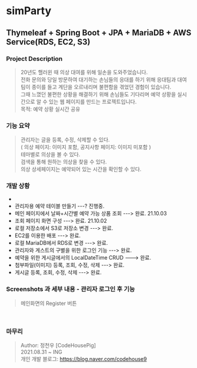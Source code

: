 # simParty
## Thymeleaf + Spring Boot + JPA + MariaDB + AWS Service(RDS, EC2, S3)
### Project Description
> 20년도 핼러윈 때 의상 대여를 위해 일손을 도와주었습니다. <br>
> 전화 문의와 당일 방문하여 대기하는 손님들의 응대를 하기 위해 응대팀과 대여팀이 종이를 들고 계단을 오르내리며 불편함을 겪었던 경험이 있습니다. <br>
> 그때 느꼈던 불편한 상황을 해결하기 위해 손님들도 기다리며 예약 상황을 실시간으로 알 수 있는 웹 페이지를 만드는 프로젝트입니다. <br>
> 목적: 예약 상황 실시간 공유 <br>

### 기능 요약
> 관리자는 글을 등록, 수정, 삭제할 수 있다. <br>
> ( 의상 페이지: 이미지 포함, 공지사항 페이지: 이미지 미포함 ) <br>
> 테마별로 의상을 볼 수 있다. <br>
> 검색을 통해 원하는 의상을 찾을 수 있다. <br>
> 의상 상세페이지는 예약되어 있는 시간을 확인할 수 있다. <br>

### 개발 상황
-
- 관리자용 예약 테이블 만들기 ---? 진행중. <br>
- 메인 페이지에서 날짜+시간별 예약 가능 상품 조회 ---> 완료. 21.10.03<br>
- 조회 페이지 화면 구성 ---> 완료. 21.10.02 <br>
- 로컬 저장소에서 S3로 저장소 변경 ---> 완료. <br>
- EC2를 이용한 배포 ---> 완료. <br> 
- 로컬 MariaDB에서 RDS로 변경 ---> 완료. <br>
- 관리자와 게스트의 구별을 위한 로그인 기능 ---> 완료. <br>
- 예약을 위한 게시글에서의 LocalDateTime CRUD ---> 완료. <br>
- 첨부파일(이미지) 등록, 조회, 수정, 삭제 ---> 완료. <br>
- 게시글 등록, 조회, 수정, 삭제 ---> 완료. <br>

### Screenshots 과 세부 내용 - 관리자 로그인 후 기능
> 메인화면의 Register 버튼 <br>
<div>
  <img src=" " width="500"> 
</div>
<br>


### 마무리
> 
> Author: 정천우 [CodeHousePig] <br>
> 2021.08.31 ~ ING <br>
> 개인 개발 블로그: https://blog.naver.com/codehouse9
